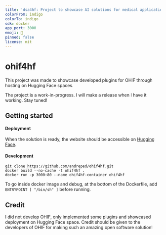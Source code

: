 ```yaml
---
title: 'dsa4hf: Project to showcase AI solutions for medical applications in OHIF'
colorFrom: indigo
colorTo: indigo
sdk: docker
app_port: 3000
emoji: 🔬
pinned: false
license: mit
---
```


# ohif4hf

This project was made to showcase developed plugins for OHIF through hosting on Hugging Face spaces.

The project is a work-in-progress. I will make a release when I have it working. Stay tuned!

## Getting started

#### Deployment

When the solution is ready, the website should be accessible on [Hugging Face](https://huggingface.co/spaces/andreped/ohif4hf).

#### Development

```
git clone https://github.com/andreped/ohif4hf.git
docker build --no-cache -t ohif4hf .
docker run -p 3000:80 --name ohif4hf-container ohif4hf
```

To go inside docker image and debug, at the bottom of the Dockerfile, add `ENTRYPOINT [ "/bin/sh" ]` before running.

## Credit

I did not develop OHIF, only implemented some plugins and showcased deployment on Hugging Face space.
Credit should be given to the developers of OHIF for making such an amazing open software solution!
